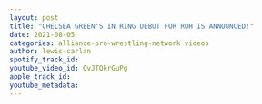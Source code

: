 ```yaml
---
layout: post
title: "CHELSEA GREEN'S IN RING DEBUT FOR ROH IS ANNOUNCED!"
date: 2021-08-05
categories: alliance-pro-wrestling-network videos
author: lewis-carlan
spotify_track_id: 
youtube_video_id: QvJTQkrGuPg
apple_track_id: 
youtube_metadata: 
---
```

